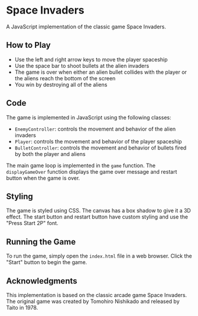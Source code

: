 # Space Invaders

A JavaScript implementation of the classic game Space Invaders.

## How to Play

- Use the left and right arrow keys to move the player spaceship
- Use the space bar to shoot bullets at the alien invaders
- The game is over when either an alien bullet collides with the player or the aliens reach the bottom of the screen
- You win by destroying all of the aliens

## Code

The game is implemented in JavaScript using the following classes:

- `EnemyController`: controls the movement and behavior of the alien invaders
- `Player`: controls the movement and behavior of the player spaceship
- `BulletController`: controls the movement and behavior of bullets fired by both the player and aliens

The main game loop is implemented in the `game` function. The `displayGameOver` function displays the game over message and restart button when the game is over.

## Styling

The game is styled using CSS. The canvas has a box shadow to give it a 3D effect. The start button and restart button have custom styling and use the "Press Start 2P" font.

## Running the Game

To run the game, simply open the `index.html` file in a web browser. Click the "Start" button to begin the game.

## Acknowledgments

This implementation is based on the classic arcade game Space Invaders. The original game was created by Tomohiro Nishikado and released by Taito in 1978.
